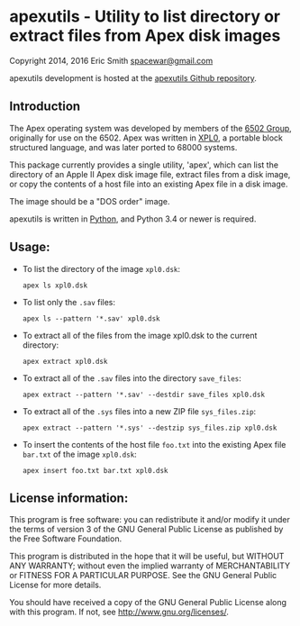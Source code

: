 # apexutils - Utility to list directory or extract files from Apex disk images

Copyright 2014, 2016 Eric Smith <spacewar@gmail.com>

apexutils development is hosted at the
[apexutils Github repository](https://github.com/brouhaha/apexutils/).

## Introduction

The Apex operating system was developed by members of the
[6502 Group](http://www.6502group.org/),
originally for use on the 6502. Apex was written in
[XPL0](http://www.xpl0.org/),
a portable block structured language, and was later ported to 68000 systems.

This package currently provides a single utility, 'apex', which
can list the directory of an Apple II Apex disk image file, extract files
from a disk image, or copy the contents of a host file into an existing
Apex file in a disk image.

The image should be a "DOS order" image.

apexutils is written in
[Python](http://www.python.org/),
and Python 3.4 or newer is required.


## Usage:

* To list the directory of the image `xpl0.dsk`:

  `apex ls xpl0.dsk`

* To list only the `.sav` files:

  `apex ls --pattern '*.sav' xpl0.dsk`

* To extract all of the files from the image xpl0.dsk to the current
  directory:

  `apex extract xpl0.dsk`

* To extract all of the `.sav` files into the directory `save_files`:

  `apex extract --pattern '*.sav' --destdir save_files xpl0.dsk`

* To extract all of the `.sys` files into a new ZIP file `sys_files.zip`:

  `apex extract --pattern '*.sys' --destzip sys_files.zip xpl0.dsk`

* To insert the contents of the host file `foo.txt` into the existing Apex
  file `bar.txt` of the image `xpl0.dsk`:

  `apex insert foo.txt bar.txt xpl0.dsk`


## License information:

This program is free software: you can redistribute it and/or modify
it under the terms of version 3 of the GNU General Public License
as published by the Free Software Foundation.

This program is distributed in the hope that it will be useful,
but WITHOUT ANY WARRANTY; without even the implied warranty of
MERCHANTABILITY or FITNESS FOR A PARTICULAR PURPOSE.  See the
GNU General Public License for more details.

You should have received a copy of the GNU General Public License
along with this program.  If not, see <http://www.gnu.org/licenses/>.

